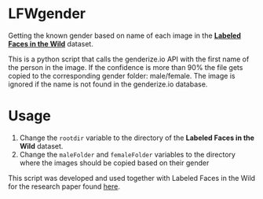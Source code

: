 LFWgender
=========

Getting the known gender based on name of each image in the [**Labeled Faces in the Wild**](http://vis-www.cs.umass.edu/lfw/) dataset.

This is a python script that calls the genderize.io API with the first name of the person in the image. If the confidence is more than 90% the file gets copied to the corresponding gender folder: male/female.
The image is ignored if the name is not found in the genderize.io database.


Usage
=========

 1. Change the `rootdir` variable to the directory of the **Labeled
    Faces in the Wild** dataset.
 2. Change the `maleFolder` and `femaleFolder` variables to the directory where the images should be copied based on their gender



This script was developed and used together with Labeled Faces in the Wild for the research paper found [here](https://gupea.ub.gu.se/handle/2077/38856).
